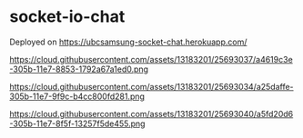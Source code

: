# socket-io-chat

Deployed on https://ubcsamsung-socket-chat.herokuapp.com/

https://cloud.githubusercontent.com/assets/13183201/25693037/a4619c3e-305b-11e7-8853-1792a67a1ed0.png

https://cloud.githubusercontent.com/assets/13183201/25693034/a25daffe-305b-11e7-9f9c-b4cc800fd281.png

https://cloud.githubusercontent.com/assets/13183201/25693040/a5fd20d6-305b-11e7-8f5f-13257f5de455.png
